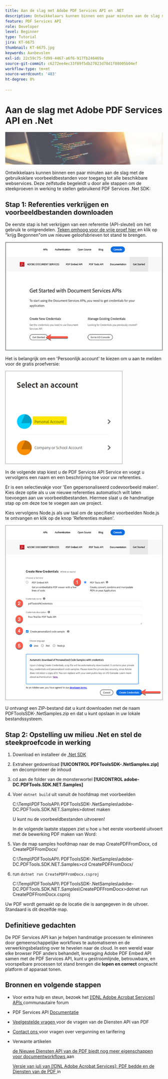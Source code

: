 ```yaml
---
title: Aan de slag met Adobe PDF Services API en .NET
description: Ontwikkelaars kunnen binnen een paar minuten aan de slag met de gebruiksklare voorbeeldbestanden voor toegang tot alle beschikbare webservices
feature: PDF Services API
role: Developer
level: Beginner
type: Tutorial
jira: KT-6675
thumbnail: KT-6675.jpg
keywords: Aanbevolen
exl-id: 22c59c75-fd99-4467-a6f6-917fb246469a
source-git-commit: c6272ee4ec33f89f5db27023d78d1f08005b04ef
workflow-type: tm+mt
source-wordcount: '483'
ht-degree: 0%

---
```


# Aan de slag met Adobe PDF Services API en .Net

![ creeer PDF hoofdbeeld ](assets/GettingStartedJava_hero.jpg)

Ontwikkelaars kunnen binnen een paar minuten aan de slag met de gebruiksklare voorbeeldbestanden voor toegang tot alle beschikbare webservices. Deze zelfstudie begeleidt u door alle stappen om de steekproeven in werking te stellen gebruikend PDF Services .Net SDK:

## Stap 1: Referenties verkrijgen en voorbeeldbestanden downloaden

De eerste stap is het verkrijgen van een referentie (API-sleutel) om het gebruik te ontgrendelen. [ Teken omhoog voor de vrije proef hier ](https://www.adobe.io/apis/documentcloud/dcsdk/gettingstarted.html) en klik op &quot;krijg Begonnen&quot;om uw nieuwe geloofsbrieven tot stand te brengen.

![Stap 1](assets/GettingStartedJava_step1.png)

Het is belangrijk om een &#39;Persoonlijk account&#39; te kiezen om u aan te melden voor de gratis proefversie:

![ Persoonlijk ](assets/GettingStartedJava_personal.png)

In de volgende stap kiest u de PDF Services API Service en voegt u vervolgens een naam en een beschrijving toe voor uw referenties.

Er is een selectievakje voor &#39;Een gepersonaliseerd codevoorbeeld maken&#39;. Kies deze optie als u uw nieuwe referenties automatisch wilt laten toevoegen aan uw voorbeeldbestanden. Hiermee slaat u de handmatige stap op om deze toe te voegen aan uw project.

Kies vervolgens Node.js als uw taal om de specifieke voorbeelden Node.js te ontvangen en klik op de knop &#39;Referenties maken&#39;.

![ Referenties ](assets/GettingStartedJava_credentials.png)

U ontvangt een ZIP-bestand dat u kunt downloaden met de naam PDFToolsSDK-.NetSamples.zip en dat u kunt opslaan in uw lokale bestandssysteem.

## Stap 2: Opstelling uw milieu .Net en stel de steekproefcode in werking

1. Download en installeer de [ .Net SDK ](https://dotnet.microsoft.com/learn/dotnet/hello-world-tutorial/install)
1. Extraheer gedownload **[!UICONTROL PDFToolsSDK-.NetSamples.zip]** en decomprimeer de inhoud
1. cd aan de folder van de monsterwortel **[!UICONTROL adobe-DC.PDFTools.SDK.NET.Samples]**
1. Voer `dotnet build` uit vanuit de hoofdmap met voorbeelden

   C:\Temp\PDFToolsAPI\ PDFToolsSDK-.NetSamples\adobe-DC.PDFTools.SDK.NET.Samples>dotnet maken

   U kunt nu de voorbeeldbestanden uitvoeren!

   In de volgende laatste stappen ziet u hoe u het eerste voorbeeld uitvoert met de bewerking PDF maken van Word:

1. Van de map samples hoofdmap naar de map CreatePDFFromDocx, cd CreatePDFFromDocx/

   C:\Temp\PDFToolsAPI\ PDFToolsSDK-.NetSamples\adobe-DC.PDFTools.SDK.NET.Samples>cd CreatePDFFromDocx/

1. run `dotnet run CreatePDFFromDocx.csproj`

   C:\Temp\PDFToolsAPI\ PDFToolsSDK-.NetSamples\adobe-DC.PDFTools.SDK.NET.Samples\CreatePDFFromDocx>dotnet run CreatePDFFromDocx.csproj

Uw PDF wordt gemaakt op de locatie die is aangegeven in de uitvoer. Standaard is dit dezelfde map.

## Definitieve gedachten

De PDF Services API kan je helpen handmatige processen te elimineren door gemeenschappelijke workflows te automatiseren en de verwerkingsbelasting over te hevelen naar de cloud. In een wereld waar elke browser PDF anders behandelt, leveraging Adobe PDF Embed API samen met de PDF Services API, kunt u gestroomlijnde, betrouwbare, en voorspelbare processen tot stand brengen die **lopen en correct** ongeacht platform of apparaat tonen.

## Bronnen en volgende stappen

* Voor extra hulp en steun, bezoek het [[!DNL Adobe Acrobat Services]  APIs ](https://community.adobe.com/t5/document-cloud-sdk/bd-p/Document-Cloud-SDK?page=1&amp;sort=latest_replies&amp;filter=all) communautaire forum

* PDF Services API [ Documentatie ](https://www.adobe.com/go/pdftoolsapi_doc)

* [ Veelgestelde vragen ](https://community.adobe.com/t5/contentarchivals/contentarchivedpage/message-uid/10726197) voor de vragen van de Diensten API van PDF

* [ Contact ons ](https://www.adobe.com/go/pdftoolsapi_requestform) voor vragen over vergunning en tarifering

* Verwante artikelen

  [ de Nieuwe Diensten API van de PDF biedt nog meer eigenschappen voor documentworkflows ](https://community.adobe.com/t5/acrobat-services-api-discussions/new-pdf-tools-api-brings-more-capabilities-for-document-services/m-p/11294170) aan

  [ Versie van juli van  [!DNL Adobe Acrobat Services]: PDF bedde en de Diensten van de PDF ](https://medium.com/adobetech/july-release-of-adobe-document-services-pdf-embed-and-pdf-tools-17211bf7776d) in
